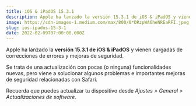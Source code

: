 ```yaml
---
title: iOS & iPadOS 15.3.1
description: Apple ha lanzado la versión 15.3.1 de iOS & iPadOS y vienen cargadas de correcciones de errores y mejoras de seguridad.
image: https://cdn-images-1.medium.com/max/800/0*DRzpWA6heNREaRFI.jpeg
slug: ios-ipados-15-3-1
date: 2022-02-09T07:00:00.000Z
---
```


Apple ha lanzado la **versión 15.3.1 de iOS & iPadOS** y vienen cargadas de correcciones de errores y mejoras de seguridad.

Se trata de una actualización con pocas (o ninguna) funcionalidades nuevas, pero viene a solucionar algunos problemas e importantes mejoras de seguridad relacionadas con Safari.

Recuerda que puedes actualizar tu dispositivo desde *Ajustes > General > Actualizaciones de software*.
